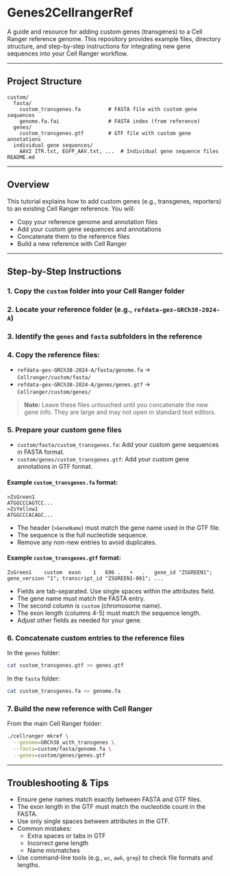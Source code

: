 # Genes2CellrangerRef

A guide and resource for adding custom genes (transgenes) to a Cell Ranger reference genome. This repository provides example files, directory structure, and step-by-step instructions for integrating new gene sequences into your Cell Ranger workflow.

---

## Project Structure

```
custom/
  fasta/
    custom_transgenes.fa         # FASTA file with custom gene sequences
    genome.fa.fai                # FASTA index (from reference)
  genes/
    custom_transgenes.gtf        # GTF file with custom gene annotations
  individual gene sequences/
    AAV2 ITR.txt, EGFP_AAV.txt, ...  # Individual gene sequence files
README.md
```

---

## Overview

This tutorial explains how to add custom genes (e.g., transgenes, reporters) to an existing Cell Ranger reference. You will:
- Copy your reference genome and annotation files
- Add your custom gene sequences and annotations
- Concatenate them to the reference files
- Build a new reference with Cell Ranger

---

## Step-by-Step Instructions

### 1. Copy the `custom` folder into your Cell Ranger folder

### 2. Locate your reference folder (e.g., `refdata-gex-GRCh38-2024-A`)

### 3. Identify the `genes` and `fasta` subfolders in the reference

### 4. Copy the reference files:
- `refdata-gex-GRCh38-2024-A/fasta/genome.fa` → `Cellranger/custom/fasta/`
- `refdata-gex-GRCh38-2024-A/genes/genes.gtf` → `Cellranger/custom/genes/`

> **Note:** Leave these files untouched until you concatenate the new gene info. They are large and may not open in standard text editors.

### 5. Prepare your custom gene files
- `custom/fasta/custom_transgenes.fa`: Add your custom gene sequences in FASTA format.
- `custom/genes/custom_transgenes.gtf`: Add your custom gene annotations in GTF format.

#### Example `custom_transgenes.fa` format:
```
>ZsGreen1
ATGGCCCAGTCC...
>ZsYellow1
ATGGCCCACAGC...
```
- The header (`>GeneName`) must match the gene name used in the GTF file.
- The sequence is the full nucleotide sequence.
- Remove any non-new entries to avoid duplicates.

#### Example `custom_transgenes.gtf` format:
```
ZsGreen1	custom	exon	1	696	.	+	.	gene_id "ZSGREEN1"; gene_version "1"; transcript_id "ZSGREEN1-001"; ...
```
- Fields are tab-separated. Use single spaces within the attributes field.
- The gene name must match the FASTA entry.
- The second column is `custom` (chromosome name).
- The exon length (columns 4-5) must match the sequence length.
- Adjust other fields as needed for your gene.

### 6. Concatenate custom entries to the reference files

In the `genes` folder:
```bash
cat custom_transgenes.gtf >> genes.gtf
```

In the `fasta` folder:
```bash
cat custom_transgenes.fa >> genome.fa
```

### 7. Build the new reference with Cell Ranger

From the main Cell Ranger folder:
```bash
./cellranger mkref \
  --genome=GRCh38_with_transgenes \
  --fasta=custom/fasta/genome.fa \
  --genes=custom/genes/genes.gtf
```

---

## Troubleshooting & Tips

- Ensure gene names match exactly between FASTA and GTF files.
- The exon length in the GTF must match the nucleotide count in the FASTA.
- Use only single spaces between attributes in the GTF.
- Common mistakes:
  - Extra spaces or tabs in GTF
  - Incorrect gene length
  - Name mismatches
- Use command-line tools (e.g., `wc`, `awk`, `grep`) to check file formats and lengths.


